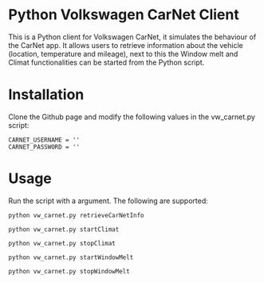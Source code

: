 # Python Volkswagen CarNet Client

This is a Python client for Volkswagen CarNet, it simulates the behaviour of the CarNet app. It allows users to retrieve information about the vehicle (location, temperature and mileage), next to this the Window melt and Climat functionalities can be started from the Python script.

# Installation

Clone the Github page and modify the following values in the vw_carnet.py script:
```
CARNET_USERNAME = ''
CARNET_PASSWORD = ''
```

# Usage

Run the script with a argument. The following are supported:
```
python vw_carnet.py retrieveCarNetInfo
```

```
python vw_carnet.py startClimat
```

```
python vw_carnet.py stopClimat
```

```
python vw_carnet.py startWindowMelt
```

```
python vw_carnet.py stopWindowMelt
```
